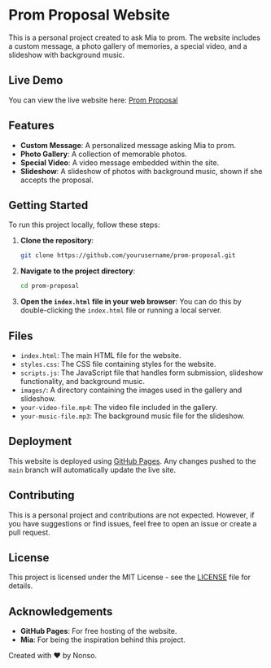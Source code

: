 # Prom Proposal Website

This is a personal project created to ask Mia to prom. The website includes a custom message, a photo gallery of memories, a special video, and a slideshow with background music.

## Live Demo

You can view the live website here: [Prom Proposal](https://yourusername.github.io/prom-proposal)

## Features

- **Custom Message**: A personalized message asking Mia to prom.
- **Photo Gallery**: A collection of memorable photos.
- **Special Video**: A video message embedded within the site.
- **Slideshow**: A slideshow of photos with background music, shown if she accepts the proposal.

## Getting Started

To run this project locally, follow these steps:

1. **Clone the repository**:
    ```bash
    git clone https://github.com/yourusername/prom-proposal.git
    ```
2. **Navigate to the project directory**:
    ```bash
    cd prom-proposal
    ```
3. **Open the `index.html` file in your web browser**:
    You can do this by double-clicking the `index.html` file or running a local server.

## Files

- `index.html`: The main HTML file for the website.
- `styles.css`: The CSS file containing styles for the website.
- `scripts.js`: The JavaScript file that handles form submission, slideshow functionality, and background music.
- `images/`: A directory containing the images used in the gallery and slideshow.
- `your-video-file.mp4`: The video file included in the gallery.
- `your-music-file.mp3`: The background music file for the slideshow.

## Deployment

This website is deployed using [GitHub Pages](https://pages.github.com/). Any changes pushed to the `main` branch will automatically update the live site.

## Contributing

This is a personal project and contributions are not expected. However, if you have suggestions or find issues, feel free to open an issue or create a pull request.

## License

This project is licensed under the MIT License - see the [LICENSE](LICENSE) file for details.

## Acknowledgements

- **GitHub Pages**: For free hosting of the website.
- **Mia**: For being the inspiration behind this project.

Created with ❤️ by Nonso.
